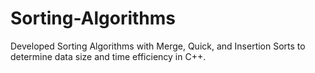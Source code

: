 # Sorting-Algorithms
Developed Sorting Algorithms with Merge, Quick, and Insertion Sorts to determine data size and time efficiency in C++. 
